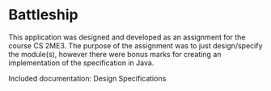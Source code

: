 # Battleship
This application was designed and developed as an assignment for the course CS 2ME3. The purpose of the assignment was to just design/specify the module(s), however there were bonus marks for creating an implementation of the specification in Java.

Included documentation: Design Specifications
